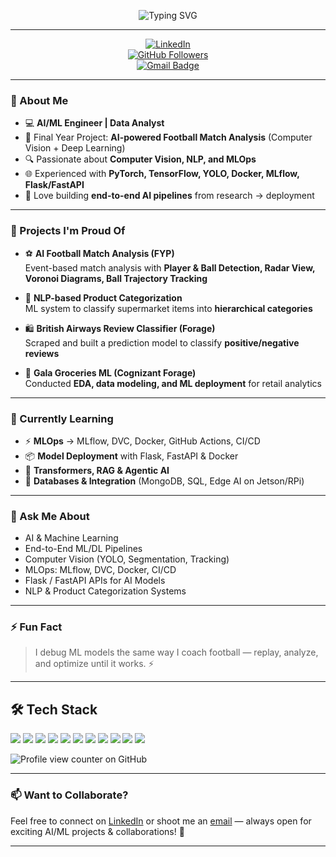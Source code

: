 <div align="center">

![Typing SVG](https://readme-typing-svg.herokuapp.com?font=Fira+Code&weight=500&size=25&pause=3000&color=08F7FE&center=true&vCenter=true&width=600&lines=Hey+%F0%9F%91%8B%2C+I'm+Munim+Akbar!;AI+%7C+ML+%7C+CV+%7C+NLP;Building+Production-Ready+AI+Solutions)

</div>

---

<div align="center">

[![LinkedIn](https://img.shields.io/badge/LinkedIn-blue?style=flat-square&logo=linkedin&logoColor=white)](https://www.linkedin.com/in/munim-akbar)  
[![GitHub Followers](https://img.shields.io/github/followers/MunimAkbar?label=Follow&style=social)](https://github.com/MunimAkbar)  
[![Gmail Badge](https://img.shields.io/badge/Email-D14836?style=flat-square&logo=gmail&logoColor=white)](mailto:munimakbar113@gmail.com)

</div>

---

### 🧠 About Me

- 💻 **AI/ML Engineer | Data Analyst**  
- 🎯 Final Year Project: **AI-powered Football Match Analysis** (Computer Vision + Deep Learning)  
- 🔍 Passionate about **Computer Vision, NLP, and MLOps**  
- 🌐 Experienced with **PyTorch, TensorFlow, YOLO, Docker, MLflow, Flask/FastAPI**  
- 🚀 Love building **end-to-end AI pipelines** from research → deployment

---

### 🔭 Projects I'm Proud Of

- ⚽ **AI Football Match Analysis (FYP)**  
  Event-based match analysis with **Player & Ball Detection, Radar View, Voronoi Diagrams, Ball Trajectory Tracking**

- 🛒 **NLP-based Product Categorization**  
  ML system to classify supermarket items into **hierarchical categories**

- 🛍️ **British Airways Review Classifier (Forage)**  
  Scraped and built a prediction model to classify **positive/negative reviews**

- 🥦 **Gala Groceries ML (Cognizant Forage)**  
  Conducted **EDA, data modeling, and ML deployment** for retail analytics

---

### 🌱 Currently Learning

- ⚡ **MLOps** → MLflow, DVC, Docker, GitHub Actions, CI/CD  
- 📦 **Model Deployment** with Flask, FastAPI & Docker  
- 🧠 **Transformers, RAG & Agentic AI**  
- 🔗 **Databases & Integration** (MongoDB, SQL, Edge AI on Jetson/RPi)

---

### 💬 Ask Me About

- AI & Machine Learning  
- End-to-End ML/DL Pipelines  
- Computer Vision (YOLO, Segmentation, Tracking)  
- MLOps: MLflow, DVC, Docker, CI/CD  
- Flask / FastAPI APIs for AI Models  
- NLP & Product Categorization Systems  

---

### ⚡ Fun Fact

> I debug ML models the same way I coach football — replay, analyze, and optimize until it works. ⚡

---

## 🛠️ Tech Stack

<p align="left">
  <img src="https://img.shields.io/badge/Python-3776AB?style=for-the-badge&logo=python&logoColor=white" />
  <img src="https://img.shields.io/badge/TensorFlow-FF6F00?style=for-the-badge&logo=tensorflow&logoColor=white" />
  <img src="https://img.shields.io/badge/PyTorch-EE4C2C?style=for-the-badge&logo=pytorch&logoColor=white" />
  <img src="https://img.shields.io/badge/YOLO-00FFFF?style=for-the-badge&logo=YOLO&logoColor=black" />
  <img src="https://img.shields.io/badge/OpenCV-5C3EE8?style=for-the-badge&logo=opencv&logoColor=white" />
  <img src="https://img.shields.io/badge/Docker-2496ED?style=for-the-badge&logo=docker&logoColor=white" />
  <img src="https://img.shields.io/badge/Flask-000000?style=for-the-badge&logo=flask&logoColor=white" />
  <img src="https://img.shields.io/badge/FastAPI-009688?style=for-the-badge&logo=fastapi&logoColor=white" />
  <img src="https://img.shields.io/badge/MLflow-0194E2?style=for-the-badge&logo=mlflow&logoColor=white" />
  <img src="https://img.shields.io/badge/MongoDB-47A248?style=for-the-badge&logo=mongodb&logoColor=white" />
  <img src="https://img.shields.io/badge/GoogleColab-F9AB00?style=for-the-badge&logo=googlecolab&logoColor=white" />
</p>

![Profile view counter on GitHub](https://komarev.com/ghpvc/?username=MunimAkbar)

---

### 📫 Want to Collaborate?

Feel free to connect on [LinkedIn](https://www.linkedin.com/in/munim-akbar) or shoot me an [email](mailto:munimakbar27@gmail.com) — always open for exciting AI/ML projects & collaborations! 🚀

---
